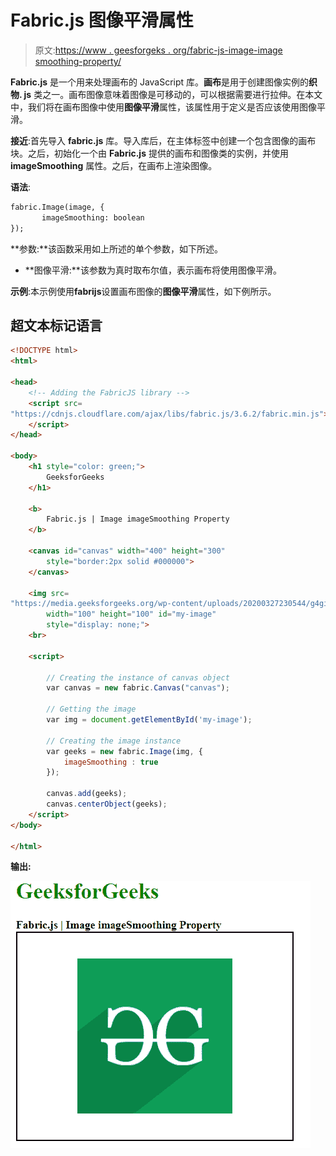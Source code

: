 # Fabric.js 图像平滑属性

> 原文:[https://www . geesforgeks . org/fabric-js-image-image smoothing-property/](https://www.geeksforgeeks.org/fabric-js-image-imagesmoothing-property/)

**Fabric.js** 是一个用来处理画布的 JavaScript 库。**画布**是用于创建图像实例的**织物. js** 类之一。画布图像意味着图像是可移动的，可以根据需要进行拉伸。在本文中，我们将在画布图像中使用**图像平滑**属性，该属性用于定义是否应该使用图像平滑。

**接近**:首先导入 **fabric.js** 库。导入库后，在主体标签中创建一个包含图像的画布块。之后，初始化一个由 **Fabric.js** 提供的画布和图像类的实例，并使用 **imageSmoothing** 属性。之后，在画布上渲染图像。

**语法**:

```html
fabric.Image(image, {
       imageSmoothing: boolean
});
```

**参数:**该函数采用如上所述的单个参数，如下所述。

*   **图像平滑:**该参数为真时取布尔值，表示画布将使用图像平滑。

**示例**:本示例使用**fabrijs**设置画布图像的**图像平滑**属性，如下例所示。

## 超文本标记语言

```html
<!DOCTYPE html>
<html>

<head>
    <!-- Adding the FabricJS library -->
    <script src=
"https://cdnjs.cloudflare.com/ajax/libs/fabric.js/3.6.2/fabric.min.js">
    </script>
</head>

<body>
    <h1 style="color: green;">
        GeeksforGeeks
    </h1>

    <b>
        Fabric.js | Image imageSmoothing Property
    </b>

    <canvas id="canvas" width="400" height="300"
        style="border:2px solid #000000">
    </canvas>

    <img src=
"https://media.geeksforgeeks.org/wp-content/uploads/20200327230544/g4gicon.png"
        width="100" height="100" id="my-image"
        style="display: none;">
    <br>

    <script>

        // Creating the instance of canvas object
        var canvas = new fabric.Canvas("canvas");

        // Getting the image
        var img = document.getElementById('my-image');

        // Creating the image instance
        var geeks = new fabric.Image(img, {
            imageSmoothing : true
        });

        canvas.add(geeks);
        canvas.centerObject(geeks);
    </script>
</body>

</html>
```

**输出:**

![](img/078bf20640bc3fadbf53176f2706f5b6.png)